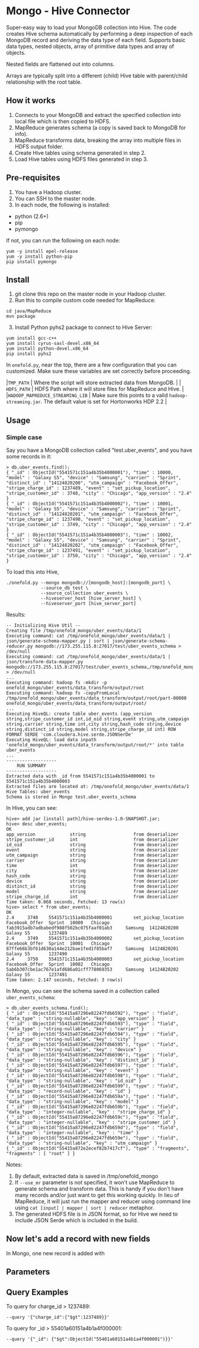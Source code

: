 # Mongo - Hive Connector

Super-easy way to load your MongoDB collection into Hive. The code creates Hive schema automatically by performing a deep inspection of each MongoDB record and deriving the data type of each field. Supports basic data types, nested objects, array of primitive data types and array of objects.

Nested fields are flattened out into columns.

Arrays are typically split into a different (child) Hive table with parent/child relationship with the root table.

## How it works

1. Connects to your MongoDB and extract the specified collection into local file which is then copied to HDFS.
2. MapReduce generates schema (a copy is saved back to MongoDB for info).
3. MapReduce transforms data, breaking the array into multiple files in HDFS output folder.
4. Create Hive tables using schema generated in step 2.
5. Load Hive tables using HDFS files generated in step 3.

## Pre-requisites

1. You have a Hadoop cluster.
2. You can SSH to the master node.
3. In each node, the following is installed:
  * python (2.6+)
  * pip
  * pymongo

If not, you can run the following on each node:
```
yum -y install epel-release
yum -y install python-pip
pip install pymongo
```

## Install

1. git clone this repo on the master node in your Hadoop cluster.
2. Run this to compile custom code needed for MapReduce:
```
cd java/MapReduce
mvn package
```
3. Install Python pyhs2 package to connect to Hive Server:
```
yum install gcc-c++
yum install cyrus-sasl-devel.x86_64
yum install python-devel.x86_64
pip install pyhs2
```

In `onefold.py`, near the top, there are a few configuration that you can customized. Make sure these variables are set correctly before proceeding.

|`TMP_PATH` | Where the script will store extracted data from MongoDB. |
| `HDFS_PATH` | HDFS Path where it will store files for MapReduce and Hive. |
|`HADOOP_MAPREDUCE_STREAMING_LIB` | Make sure this points to a valid `hadoop-streaming.jar`. The default value is set for Hortonworks HDP 2.2 |


## Usage

### Simple case
Say you have a MongoDB collection called "test.uber_events", and you have some records in it:

```
> db.uber_events.find();
{ "_id" : ObjectId("5541571c151a4b35b4000001"), "time" : 10000, "model" : "Galaxy S5", "device" : "Samsung", "carrier" : "Sprint", "distinct_id" : "14124820200", "utm_campaign" : "Facebook_Offer", "stripe_charge_id" : 1237489, "event" : "set_pickup_location", "stripe_customer_id" : 3748, "city" : "Chicago", "app_version" : "2.4" }
{ "_id" : ObjectId("5541571c151a4b35b4000002"), "time" : 10001, "model" : "Galaxy S5", "device" : "Samsung", "carrier" : "Sprint", "distinct_id" : "14124820201", "utm_campaign" : "Facebook_Offer", "stripe_charge_id" : 1237490, "event" : "set_pickup_location", "stripe_customer_id" : 3749, "city" : "Chicago", "app_version" : "2.4" }
{ "_id" : ObjectId("5541571c151a4b35b4000003"), "time" : 10002, "model" : "Galaxy S5", "device" : "Samsung", "carrier" : "Sprint", "distinct_id" : "14124820202", "utm_campaign" : "Facebook_Offer", "stripe_charge_id" : 1237491, "event" : "set_pickup_location", "stripe_customer_id" : 3750, "city" : "Chicago", "app_version" : "2.4" }
```

To load this into Hive,

```
./onefold.py --mongo mongodb://[mongodb_host]:[mongodb_port] \
             --source_db test \
             --source_collection uber_events \
             --hiveserver_host [hive_server_host] \
             --hiveserver_port [hive_server_port]
```

Results:
```
-- Initializing Hive Util --
Creating file /tmp/onefold_mongo/uber_events/data/1
Executing command: cat /tmp/onefold_mongo/uber_events/data/1 | json/generate-schema-mapper.py | sort | json/generate-schema-reducer.py mongodb://173.255.115.8:27017/test/uber_events_schema > /dev/null
Executing command: cat /tmp/onefold_mongo/uber_events/data/1 | json/transform-data-mapper.py mongodb://173.255.115.8:27017/test/uber_events_schema,/tmp/onefold_mongo/uber_events/data_transform/output > /dev/null
...
Executing command: hadoop fs -mkdir -p onefold_mongo/uber_events/data_transform/output/root
Executing command: hadoop fs -copyFromLocal /tmp/onefold_mongo/uber_events/data_transform/output/root/part-00000 onefold_mongo/uber_events/data_transform/output/root/
...
Executing HiveQL: create table uber_events (app_version string,stripe_customer_id int,id_oid string,event string,utm_campaign string,carrier string,time int,city string,hash_code string,device string,distinct_id string,model string,stripe_charge_id int) ROW FORMAT SERDE 'com.cloudera.hive.serde.JSONSerDe'
Executing HiveQL: load data inpath 'onefold_mongo/uber_events/data_transform/output/root/*' into table uber_events
...
-------------------
    RUN SUMMARY
-------------------
Extracted data with _id from 5541571c151a4b35b4000001 to 5541571c151a4b35b4000003
Extracted files are located at: /tmp/onefold_mongo/uber_events/data/1
Hive Tables: uber_events
Schema is stored in Mongo test.uber_events_schema
```

In Hive, you can see:
```
hive> add jar [install path]/hive-serdes-1.0-SNAPSHOT.jar;
hive> desc uber_events;
OK
app_version             string                  from deserializer
stripe_customer_id      int                     from deserializer
id_oid                  string                  from deserializer
event                   string                  from deserializer
utm_campaign            string                  from deserializer
carrier                 string                  from deserializer
time                    int                     from deserializer
city                    string                  from deserializer
hash_code               string                  from deserializer
device                  string                  from deserializer
distinct_id             string                  from deserializer
model                   string                  from deserializer
stripe_charge_id        int                     from deserializer
Time taken: 0.068 seconds, Fetched: 13 row(s)
hive> select * from uber_events;                                                                                                                              OK                                                                                                                                                            2.4     3748    5541571c151a4b35b4000001        set_pickup_location     Facebook_Offer  Sprint  10000   Chicago fab3915adb7adbabedf988f502bc075faaf01ab3     Samsung  14124820200     Galaxy S5       1237489                                                                                                               2.4     3749    5541571c151a4b35b4000002        set_pickup_location     Facebook_Offer  Sprint  10001   Chicago 87ffe66b3bf61d630a144e212bae1fed1f85baf7     Samsung  14124820201     Galaxy S5       1237490                                                                                                               2.4     3750    5541571c151a4b35b4000003        set_pickup_location     Facebook_Offer  Sprint  10002   Chicago 5ab6b307cbe1ac767e1afd686a01cff778069353     Samsung  14124820202     Galaxy S5       1237491                                                                                                               Time taken: 2.147 seconds, Fetched: 3 row(s)
```

In Mongo, you can see the schema saved in a collection called `uber_events_schema`:
```
> db.uber_events_schema.find();
{ "_id" : ObjectId("55415a87296e82247fdb6592"), "type" : "field", "data_type" : "string-nullable", "key" : "app_version" }
{ "_id" : ObjectId("55415a87296e82247fdb6593"), "type" : "field", "data_type" : "string-nullable", "key" : "carrier" }
{ "_id" : ObjectId("55415a87296e82247fdb6594"), "type" : "field", "data_type" : "string-nullable", "key" : "city" }
{ "_id" : ObjectId("55415a87296e82247fdb6595"), "type" : "field", "data_type" : "string-nullable", "key" : "device" }
{ "_id" : ObjectId("55415a87296e82247fdb6596"), "type" : "field", "data_type" : "string-nullable", "key" : "distinct_id" }
{ "_id" : ObjectId("55415a87296e82247fdb6597"), "type" : "field", "data_type" : "string-nullable", "key" : "event" }
{ "_id" : ObjectId("55415a87296e82247fdb6598"), "type" : "field", "data_type" : "string-nullable", "key" : "id_oid" }
{ "_id" : ObjectId("55415a87296e82247fdb6599"), "type" : "field", "data_type" : "record-nullable", "key" : "id" }
{ "_id" : ObjectId("55415a87296e82247fdb659a"), "type" : "field", "data_type" : "string-nullable", "key" : "model" }
{ "_id" : ObjectId("55415a87296e82247fdb659b"), "type" : "field", "data_type" : "integer-nullable", "key" : "stripe_charge_id" }
{ "_id" : ObjectId("55415a87296e82247fdb659c"), "type" : "field", "data_type" : "integer-nullable", "key" : "stripe_customer_id" }
{ "_id" : ObjectId("55415a87296e82247fdb659d"), "type" : "field", "data_type" : "integer-nullable", "key" : "time" }
{ "_id" : ObjectId("55415a87296e82247fdb659e"), "type" : "field", "data_type" : "string-nullable", "key" : "utm_campaign" }
{ "_id" : ObjectId("55415a872e2ecef82b7417cf"), "type" : "fragments", "fragments" : [ "root" ] }
```

Notes:
1. By default, extracted data is saved in /tmp/onefold_mongo
2. If `--use_mr` parameter is not specified, it won't use MapReduce to generate schema and transform data. This is handy if you don't have many records and/or just want to get this working quickly. In lieu of MapReduce, it will just run the mapper and reducer using command line using `cat [input] | mapper | sort | reducer` metaphor.
3. The generated HDFS file is in JSON format, so for Hive we need to include JSON Serde which is included in the build.

## Now let's add a record with new fields

In Mongo, one new record is added with





## Parameters




## Query Examples

To query for charge_id > 1237489:
```
--query '{"charge_id":{"$gt":1237489}}'
```

To query for _id > 55401a60151a4b1a4f000001:
```
--query '{"_id": {"$gt":ObjectId("55401a60151a4b1a4f000001")}}'
```

